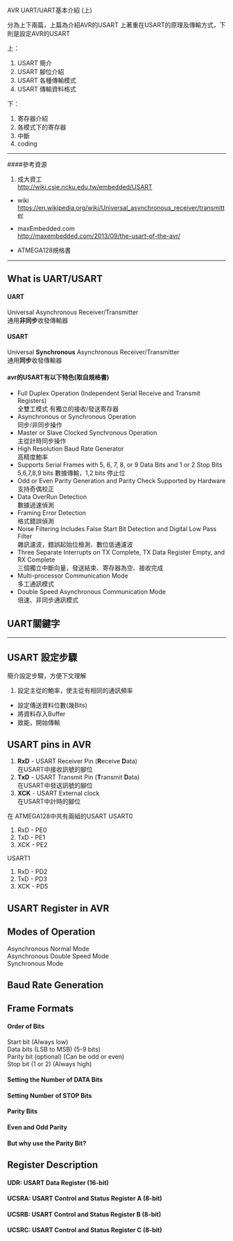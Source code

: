 AVR UART/UART基本介紹 (上)

分為上下兩篇，上篇為介紹AVR的USART
上著重在USART的原理及傳輸方式，下則是設定AVR的USART

<!--more-->

上：
1. USART 簡介
2. USART 腳位介紹
3. USART 各種傳輸模式
4. USART 傳輸資料格式

下：
1. 寄存器介紹
2. 各模式下的寄存器
3. 中斷
4. coding



- - -

####參考資源

 1. 成大資工  
 http://wiki.csie.ncku.edu.tw/embedded/USART

 - wiki  
 https://en.wikipedia.org/wiki/Universal_asynchronous_receiver/transmitter

 - maxEmbedded.com  
 http://maxembedded.com/2013/09/the-usart-of-the-avr/

 - ATMEGA128規格書

- - -
## What is UART/USART

#### UART
Universal Asynchronous Receiver/Transmitter  
通用**非同步**收發傳輸器

#### USART
Universal **Synchronous** Asynchronous Receiver/Transmitter  
通用**同步**收發傳輸器

#### avr的USART有以下特色(取自規格書)  
- Full Duplex Operation (Independent Serial Receive and Transmit Registers)  
  全雙工模式 有獨立的接收/發送寄存器
- Asynchronous or Synchronous Operation  
  同步/非同步操作
- Master or Slave Clocked Synchronous Operation  
  主從計時同步操作
- High Resolution Baud Rate Generator  
  高精度鮑率  
- Supports Serial Frames with 5, 6, 7, 8, or 9 Data Bits and 1 or 2 Stop Bits  
  5,6,7,8,9 bits 數據傳輸，1,2 bits 停止位
- Odd or Even Parity Generation and Parity Check Supported by Hardware  
  支持奇偶校正  
- Data OverRun Detection  
  數據過速偵測
- Framing Error Detection  
  格式錯誤偵測
- Noise Filtering Includes False Start Bit Detection and Digital Low Pass Filter  
  雜訊濾波，錯誤起始位檢測、數位低通濾波  
- Three Separate Interrupts on TX Complete, TX Data Register Empty, and RX Complete  
  三個獨立中斷向量，發送結束、寄存器為空、接收完成
- Multi-processor Communication Mode  
  多工通訊模式
- Double Speed Asynchronous Communication Mode  
  倍速、非同步通訊模式


## UART關鍵字

- - -

## USART 設定步驟
簡介設定步驟，方便下文理解
1. 設定主從的鮑率，使主從有相同的通訊頻率
-  設定傳送資料位數(幾Bits)
-  將資料存入Buffer
-  致能，開始傳輸

## USART pins in AVR

1. **RxD**  -  USART Receiver Pin  (**R**eceive **D**ata)  
  在USART中接收訊號的腳位
2. **TxD**  -  USART Transmit Pin  (**T**ransmit **D**ata)  
  在USART中發送訊號的腳位
3. **XCK**  -  USART External clock  
  在USART中計時的腳位

在 ATMEGA128中共有兩組的USART
USART0  
1. RxD  -  PE0
2. TxD  -  PE1
3. XCK  -  PE2

USART1
1. RxD  -  PD2
2. TxD  -  PD3
3. XCK  -  PD5

## USART Register in AVR

## Modes of Operation
Asynchronous Normal Mode  
Asynchronous Double Speed Mode  
Synchronous Mode  


## Baud Rate Generation

## Frame Formats

#### Order of Bits
Start bit (Always low)  
Data bits (LSB to MSB) (5-9 bits)  
Parity bit (optional) (Can be odd or even)  
Stop bit (1 or 2) (Always high)  
#### Setting the Number of DATA Bits
#### Setting Number of STOP Bits
#### Parity Bits
#### Even and Odd Parity
#### But why use the Parity Bit?

## Register Description

#### UDR: USART Data Register (16-bit)

#### UCSRA: USART Control and Status Register A (8-bit)

#### UCSRB: USART Control and Status Register B (8-bit)

#### UCSRC: USART Control and Status Register C (8-bit)
